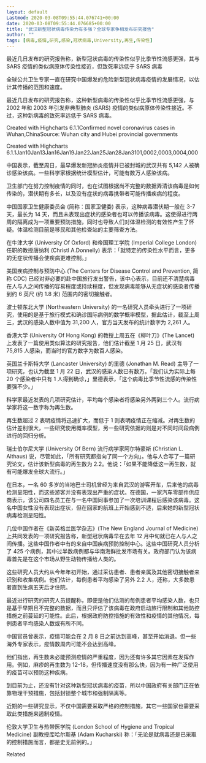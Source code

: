 ```yaml
---
layout: default
Lastmod: 2020-03-08T09:55:44.076741+00:00
date: 2020-03-08T09:55:44.076685+00:00
title: "武汉新型冠状病毒传染力有多强？全球专家争相发布研究报告"
author: ""
tags: [病毒,疫情,研究,感染,冠状病毒,University,再生,传染性]
---
```


最近几日发布的研究报告称，新型冠状病毒的传染性似乎比季节性流感更强，其与 SARS 疫情的类似病原体传染性接近，但致死率远低于 SARS 病毒

全球公共卫生专家一直在研究中国爆发的危险新型冠状病毒疫情的发展情况，以估计其传播的范围和速度。

最近几日发布的研究报告称，这种新型病毒的传染性似乎比季节性流感更强，与 2002 年和 2003 年引发非典型肺炎 (SARS) 疫情的类似病原体传染性接近。不过，这种新病毒的致死率远低于 SARS 病毒。

Created with Highcharts 6.1.1Confirmed novel coronavirus cases in Wuhan,ChinaSource: Wuhan city and Hubei provincial governments

Created with Highcharts 6.1.1Jan10Jan13Jan16Jan19Jan22Jan25Jan28Jan3101,0002,0003,0004,000

中国表示，截至周日，最早爆发新冠肺炎疫情并已被封城的武汉共有 5,142 人被确诊感染该病。一些科学家根据统计模型估计，可能有数万人感染该病。

卫生部门在努力控制疫情的同时，也在试图根据尚不完整的数据弄清该病毒是如何传染的，潜伏期有多长，以及没有症状的病毒携带者可能传播疾病的程度。

中国国家卫生健康委员会 (简称：国家卫健委) 表示，这种病毒潜伏期一般在 3-7 天，最长为 14 天，而且未表现出症状的感染者也可以传播该病毒。这使得进行两周的隔离成为一项重要预防措施，同时也导致人们对体温检测的有效性产生了怀疑。体温检测目前是移民和其他检查站的主要筛查方法。

在牛津大学 (University Of Oxford) 和帝国理工学院 (Imperial College London) 任职的教授唐纳利 (Christl A.Donnelly) 表示：「就特定的传染性水平而言，更多的无症状传播会使疾病更难控制。」

美国疾病控制与预防中心 (The Centers for Disease Control and Prevention, 简称 CDC) 已经对非必要的赴中国旅行发出警告，该中心表示，目前还不清楚病毒在人与人之间传播的容易程度或持续程度，但发现病毒能够从无症状的感染者传播到约 6 英尺 (约 1.8 米) 范围内的密切接触者。

波士顿东北大学 (Northeastern University) 的一名研究人员牵头进行了一项研究，使用的是基于旅行模式和确诊国际病例的数学概率模型，据此估计，截至上周三，武汉的感染人数中值为 31,200 人，官方当天发布的统计数字为 2,261 人。

香港大学 (University Of Hong Kong) 的教授上周五在《柳叶刀》(The Lancet) 上发表了一篇使用类似算法的研究报告，他们估计截至 1 月 25 日，武汉有 75,815 人感染，而当时的官方数字为数百人感染。

英国兰卡斯特大学 (Lancaster University) 的里德 (Jonathan M. Read) 主导了一项研究，也认为截至 1 月 22 日，武汉的感染人数已有数万。「我们认为实际上每 20 个感染者中只有 1 人得到确诊，」里德表示，「这个病毒比季节性流感的传染性要强不少。」

科学家最近发表的几项研究估计，平均每个感染者将感染另外两到三个人。流行病学家将这一数字称为再生数。

再生数超过 2 表明疫情将迅速扩大，而低于 1 则表明疫情正在缩减。对再生数的估计差别很大，一些研究使用概率模型，另一些研究依据的则是对不同时间段病例进行的回归分析。

瑞士伯尔尼大学 (University Of Bern) 流行病学家阿尔特豪斯 (Christian L. Althaus) 说，尽管如此，「所有研究都指向了同一个方向」。他与人合写了一篇研究论文，估计该新型病毒的再生数为 2.2。他说：「如果不能降低这一再生数，就有可能爆发全球大流行。」

在日本，一名 60 多岁的当地巴士司机曾经为来自武汉的游客开车，后来他的病毒检测呈阳性，而这些游客并没有表现出严重的症状。在德国，一家汽车零部件供应商表示，该公司四名员工在与一名中国同事参加了一次培训课程后感染该病毒。这名中国女性没有表现出症状，但在回家的航班上开始感到不适，后来她的新型冠状病毒检测呈阳性。

几位中国作者在《新英格兰医学杂志》(The New England Journal of Medicine) 上共同发表的一项研究报告称，新型冠状病毒早在去年 12 月中旬就已在人与人之间传播。这些中国作者中有的来自中国疾病预防控制中心。这些中国研究人员分析了 425 个病例，其中过半数病例都与华南海鲜批发市场有关。政府部门认为该病毒首先是在这个市场从野生动物传播给人类的。

这些研究人员大约从今年年初开始，通过采访患者、患者亲属及其他密切接触者来识别和收集病例。他们估计，每例患者平均感染了另外 2.2 人，还称，大多数患者直到生病五天后才住院。

最近进行研究的研究人员提醒称，即便是他们估测的每例患者平均感染人数，也只是基于早期且不完整的数据，而且只评估了该病毒在政府启动旅行限制和其他防控措施之前蔓延的可能性。此后，根据政府防控措施的有效性和疫情的其他情况，每例患者平均感染人数或有所不同。

中国官员曾表示，疫情可能会在 2 月 8 日之前达到高峰，甚至开始消退。但一些海外专家表示，疫情数周内可能不会达到高峰。

他们指出，再生数未必能预测疫情的严重程度，因为还有许多其它因素在发挥作用。例如，麻疹的再生数为 12-18，但传播速度没有那么快，因为有一种广泛使用的疫苗可以预防这种疾病。

到目前为止，还没有针对这种新型冠状病毒的疫苗，所以中国政府有关部门正在依靠物理干预措施，包括封锁整个城市和强制隔离等。

近期的一些研究显示，不仅中国需要采取严格的控制措施，其它一些国家也需要采取此类措施来遏制疫情。

伦敦大学卫生与热带医学院 (London School of Hygiene and Tropical Medicine) 副教授库哈尔斯基 (Adam Kucharski) 称：「无论是就病毒还是已采取的控制措施而言，都是史无前例的。」

Related

